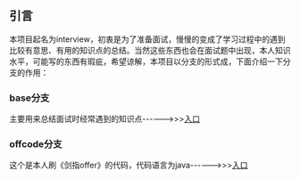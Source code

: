 
## 引言

本项目起名为interview，初衷是为了准备面试，慢慢的变成了学习过程中的遇到比较有意思、有用的知识点的总结。当然这些东西也会在面试题中出现，本人知识水平，可能写的东西有瑕疵，希望谅解，本项目以分支的形式成，下面介绍一下分支的作用：

### base分支
主要用来总结面试时经常遇到的知识点------>>>[入口](https://github.com/zlnnjit/interview/tree/base)



### offcode分支
这个是本人刷《剑指offer》的代码，代码语言为java------>>>[入口](https://github.com/zlnnjit/interview/tree/offcode)

